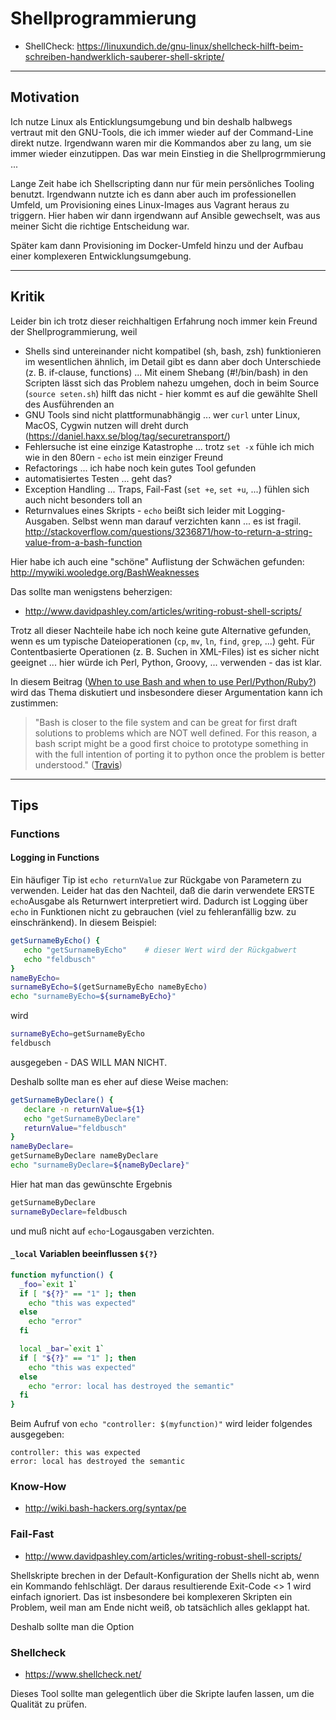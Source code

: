 # Shellprogrammierung

* ShellCheck: https://linuxundich.de/gnu-linux/shellcheck-hilft-beim-schreiben-handwerklich-sauberer-shell-skripte/

---

## Motivation

Ich nutze Linux als Enticklungsumgebung und bin deshalb halbwegs vertraut mit den GNU-Tools, die ich immer wieder auf der Command-Line direkt nutze. Irgendwann waren mir die Kommandos aber zu lang, um sie immer wieder einzutippen. Das war mein Einstieg in die Shellprogrmmierung ...

Lange Zeit habe ich Shellscripting dann nur für mein persönliches Tooling benutzt. Irgendwann nutzte ich es dann aber auch im professionellen Umfeld, um Provisioning eines Linux-Images aus Vagrant heraus zu triggern. Hier haben wir dann irgendwann auf Ansible gewechselt, was aus meiner Sicht die richtige Entscheidung war.

Später kam dann Provisioning im Docker-Umfeld hinzu und der Aufbau einer komplexeren Entwicklungsumgebung.

---

## Kritik

Leider bin ich trotz dieser reichhaltigen Erfahrung noch immer kein Freund der Shellprogrammierung, weil

* Shells sind untereinander nicht kompatibel (sh, bash, zsh) funktionieren im wesentlichen ähnlich, im Detail gibt es dann aber doch Unterschiede (z. B. if-clause, functions) ... Mit einem Shebang (#!/bin/bash) in den Scripten lässt sich das Problem nahezu umgehen, doch in beim Source (`source seten.sh`) hilft das nicht - hier kommt es auf die gewählte Shell des Ausführenden an
* GNU Tools sind nicht plattformunabhängig ... wer `curl` unter Linux, MacOS, Cygwin nutzen will dreht durch (https://daniel.haxx.se/blog/tag/securetransport/)
* Fehlersuche ist eine einzige Katastrophe ... trotz `set -x` fühle ich mich wie in den 80ern - `echo` ist mein einziger Freund 
* Refactorings ... ich habe noch kein gutes Tool gefunden
* automatisiertes Testen ... geht das?
* Exception Handling ... Traps, Fail-Fast (`set +e`, `set +u`, ...) fühlen sich auch nicht besonders toll an
* Returnvalues eines Skripts - `echo` beißt sich leider mit Logging-Ausgaben. Selbst wenn man darauf verzichten kann ... es ist fragil. http://stackoverflow.com/questions/3236871/how-to-return-a-string-value-from-a-bash-function

Hier habe ich auch eine "schöne" Auflistung der Schwächen gefunden: http://mywiki.wooledge.org/BashWeaknesses 

Das sollte man wenigstens beherzigen:

* http://www.davidpashley.com/articles/writing-robust-shell-scripts/

Trotz all dieser Nachteile habe ich noch keine gute Alternative gefunden, wenn es um typische Dateioperationen (`cp`, `mv`, `ln`, `find`, `grep`, ...) geht. Für Contentbasierte Operationen (z. B. Suchen in XML-Files) ist es sicher nicht geeignet ... hier würde ich Perl, Python, Groovy, ... verwenden - das ist klar.

In diesem Beitrag ([When to use Bash and when to use Perl/Python/Ruby?](http://superuser.com/questions/414965/when-to-use-bash-and-when-to-use-perl-python-ruby)) wird das Thema diskutiert und insbesondere dieser Argumentation kann ich zustimmen:

> "Bash is closer to the file system and can be great for first draft solutions to problems which are NOT well defined. For this reason, a bash script might be a good first choice to prototype something in with the full intention of porting it to python once the problem is better understood." ([Travis](http://superuser.com/users/503698/travis))

---

## Tips

### Functions

#### Logging in Functions

Ein häufiger Tip ist `echo returnValue` zur Rückgabe von Parametern zu verwenden. Leider hat das den Nachteil, daß die darin verwendete ERSTE `echo`Ausgabe als Returnwert interpretiert wird. Dadurch ist Logging über `echo` in Funktionen nicht zu gebrauchen (viel zu fehleranfällig bzw. zu einschränkend). In diesem Beispiel:

```bash
getSurnameByEcho() {
   echo "getSurnameByEcho"    # dieser Wert wird der Rückgabwert
   echo "feldbusch"
}
nameByEcho=
surnameByEcho=$(getSurnameByEcho nameByEcho)
echo "surnameByEcho=${surnameByEcho}"
```

wird

```bash
surnameByEcho=getSurnameByEcho
feldbusch
```

ausgegeben - DAS WILL MAN NICHT.

Deshalb sollte man es eher auf diese Weise machen:

```bash
getSurnameByDeclare() {
   declare -n returnValue=${1}
   echo "getSurnameByDeclare"
   returnValue="feldbusch"
}
nameByDeclare=
getSurnameByDeclare nameByDeclare
echo "surnameByDeclare=${nameByDeclare}"
```

Hier hat man das gewünschte Ergebnis

```bash
getSurnameByDeclare
surnameByDeclare=feldbusch
```

und muß nicht auf `echo`-Logausgaben verzichten.

#### `_local` Variablen beeinflussen `${?}`

```bash
function myfunction() {
  _foo=`exit 1`
  if [ "${?}" == "1" ]; then
    echo "this was expected"
  else
    echo "error"
  fi

  local _bar=`exit 1`
  if [ "${?}" == "1" ]; then
    echo "this was expected"
  else
    echo "error: local has destroyed the semantic"
  fi
}
```

Beim Aufruf von `echo "controller: $(myfunction)"` wird leider folgendes ausgegeben:

```
controller: this was expected
error: local has destroyed the semantic
```

### Know-How

* http://wiki.bash-hackers.org/syntax/pe

### Fail-Fast

* http://www.davidpashley.com/articles/writing-robust-shell-scripts/

Shellskripte brechen in der Default-Konfiguration der Shells nicht ab, wenn ein Kommando fehlschlägt. Der daraus resultierende Exit-Code <> 1 wird einfach ignoriert. Das ist insbesondere bei komplexeren Skripten ein Problem, weil man am Ende nicht weiß, ob tatsächlich alles geklappt hat.

Deshalb sollte man die Option

### Shellcheck

* https://www.shellcheck.net/

Dieses Tool sollte man gelegentlich über die Skripte laufen lassen, um die Qualität zu prüfen.
